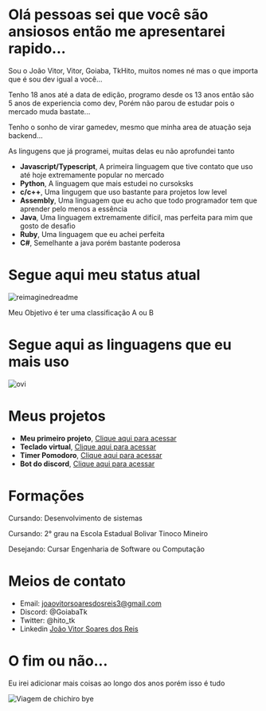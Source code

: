 # Olá pessoas sei que você são ansiosos então me apresentarei rapido...
<p>Sou o João Vitor, Vitor, Goiaba, TkHito, muitos nomes né mas o que importa que é sou dev igual a você...</p>
<p>Tenho 18 anos até a data de edição, programo desde os 13 anos então são 5 anos de experiencia como dev, Porém não parou de estudar pois o mercado muda bastate...</p>

<p>Tenho o sonho de virar gamedev, mesmo que minha area de atuação seja backend...</p>
<p>As lingugens que já programei, muitas delas eu não aprofundei tanto</p>
<ul>
  <li><strong>Javascript/Typescript</strong>, A primeira linguagem que tive contato que uso até hoje extremamente popular no mercado</li>
  <li><strong>Python</strong>, A linguagem que mais estudei no cursoksks</li>
  <li><strong>c/c++</strong>, Uma lingugem que uso bastante para projetos low level</li>
  <li><strong>Assembly</strong>, Uma linguagem que eu acho que todo programador tem que aprender pelo menos a essência</li>
  <li><strong>Java</strong>, Uma linguagem extremamente difícil, mas perfeita para mim que gosto de desafio</li>
  <li><strong>Ruby</strong>, Uma linguagem que eu achei perfeita</li>
  <li><strong>C#</strong>, Semelhante a java porém bastante poderosa</li>
</ul>

# Segue aqui meu status atual
<img src="https://myreadme.vercel.app/api/embed/joaovtk?panels=userstatistics,toprepositories,toplanguages,commitgraph" alt="reimaginedreadme" />
<p>Meu Objetivo é ter uma classificação A ou B</p>

# Segue aqui as linguagens que eu mais uso
<img src="https://github-readme-stats.vercel.app/api/top-langs?username=joaovtk&show_icons=true&locale=pt-br&layout=compact&theme=chartreuse-dark" alt="ovi" />

# Meus projetos
<ul>
  <li><strong>Meu primeiro projeto</strong>, <a href="https://github.com/joaovtk/js-simple-calc">Clique aqui para acessar</a></li>
  <li><strong>Teclado virtual</strong>, <a href="https://github.com/joaovtk/virtual-keyboard">Clique aqui para acessar</a></li>
  <li><strong>Timer Pomodoro</strong>, <a href="https://github.com/joaovtk/pomodoro">Clique aqui para acessar</a></li>
  <li><strong>Bot do discord</strong>, <a href="https://github.com/joaovtk/imBecca">Clique aqui para acessar</a></li>
</ul>

# Formações
<p>Cursando: Desenvolvimento de sistemas </p>
<p>Cursando: 2° grau na Escola Estadual Bolivar Tinoco Mineiro</p>
<p>Desejando: Cursar Engenharia de Software ou Computação</p>

# Meios de contato

- Email: joaovitorsoaresdosreis3@gmail.com
- Discord: @GoiabaTk
- Twitter: @hito_tk
- Linkedin <a href="https://www.linkedin.com/in/jo%C3%A3o-vitor-soares-dos-reis-6b400b298/">João Vitor Soares dos Reis</a>

# O fim ou não...
<p>Eu irei adicionar mais coisas ao longo dos anos porém isso é tudo</p>
<img src="https://i.pinimg.com/originals/c5/44/fa/c544fac358589c8374a588cda0a1317c.gif" alt="Viagem de chichiro bye" />
